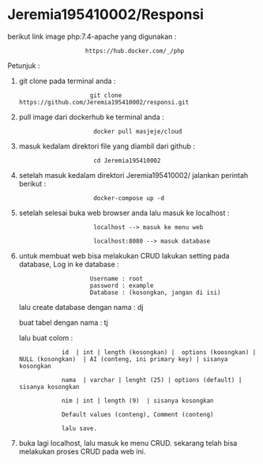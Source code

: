 # Jeremia195410002/Responsi

berikut link image php:7.4-apache yang digunakan : 

                          https://hub.docker.com/_/php
                           
                           
Petunjuk : 
1. git clone pada terminal anda : 

                           git clone https://github.com/Jeremia195410002/responsi.git
                           
2. pull image dari dockerhub ke terminal anda : 

                            docker pull masjeje/cloud


3. masuk kedalam direktori file yang diambil dari github : 

                            cd Jeremia195410002


4. setelah masuk kedalam direktori Jeremia195410002/ jalankan perintah berikut :

                            docker-compose up -d


5. setelah selesai buka web browser anda lalu masuk ke localhost : 

                            localhost --> masuk ke menu web
                            
                            localhost:8080 --> masuk database
 
 6. untuk membuat web bisa melakukan CRUD lakukan setting pada database, Log in ke database : 
 
                            Username : root
                            password : example
                            Database : (kosongkan, jangan di isi)
                            
                            
    lalu create database dengan nama : dj                    
    
    buat tabel dengan nama : tj
    
    lalu buat colom : 
    
                    id  | int | length (kosongkan) |  options (koosngkan) | NULL (kosongkan)  | AI (conteng, ini primary key) | sisanya kosongkan
                    
                    nama  | varchar | lenght (25) | options (default) | sisanya kosongkan
                    
                    nim | int | length (9)  | sisanya kosongkan
                    
                    Default values (conteng), Comment (conteng)
                    
                    lalu save.
                    
7. buka lagi localhost, lalu masuk ke menu CRUD. sekarang telah bisa melakukan proses CRUD pada web ini.


    
                        
